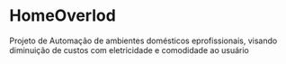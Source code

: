 # HomeOverlod
Projeto de Automação de ambientes domésticos eprofissionais, visando diminuição de custos com eletricidade e comodidade ao usuário
